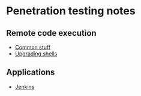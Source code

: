 # Penetration testing notes

## Remote code execution
- [Common stuff](rce/common.md)
- [Upgrading shells](rce/upgrading-terminals.md)

## Applications
- [Jenkins](applications/jenkins.md)
